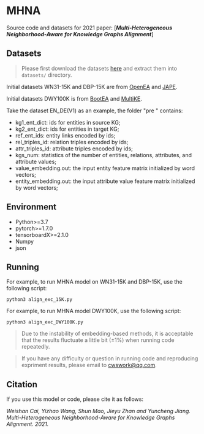 # MHNA

Source code and datasets for 2021 paper: [***Multi-Heterogeneous Neighborhood-Aware for Knowledge Graphs Alignment***]

## Datasets

> Please first download the datasets [here](https://www.jianguoyun.com/p/DegoGgMQ4vHdCRin8oUE) and extract them into `datasets/` directory.

Initial datasets WN31-15K and DBP-15K are from [OpenEA](https://github:com/nju-websoft/OpenEA) and [JAPE](https://github.com/nju-websoft/JAPE).

Initial datasets DWY100K is from  [BootEA](https://github.com/nju-websoft/BootEA) and [MultiKE](https://github.com/nju-websoft/MultiKE).

Take the dataset EN_DE(V1) as an example, the folder "pre " contains:
* kg1_ent_dict: ids for entities in source KG;
* kg2_ent_dict: ids for entities in target KG;
* ref_ent_ids: entity links encoded by ids;
* rel_triples_id: relation triples encoded by ids;
* attr_triples_id: attribute triples encoded by ids;
* kgs_num: statistics of the number of entities, relations, attributes, and attribute values;
* value_embedding.out: the input entity feature matrix initialized by word vectors;
* entity_embedding.out: the input attribute value feature matrix initialized by word vectors;


## Environment

* Python>=3.7
* pytorch>=1.7.0
* tensorboardX>=2.1.0
* Numpy
* json


## Running

For example, to run MHNA model on WN31-15K and DBP-15K, use the following script:
```
python3 align_exc_15K.py
```
For example, to run MHNA model DWY100K, use the following script:
```
python3 align_exc_DWY100K.py
```

> Due to the instability of embedding-based methods, it is acceptable that the results fluctuate a little bit (±1%) when running code repeatedly.

> If you have any difficulty or question in running code and reproducing expriment results, please email to cwswork@qq.com.

## Citation

If you use this model or code, please cite it as follows:

*Weishan Cai, Yizhao Wang, Shun Mao, Jieyu Zhan and Yuncheng Jiang. Multi-Heterogeneous Neighborhood-Aware for Knowledge Graphs Alignment. 2021.*
